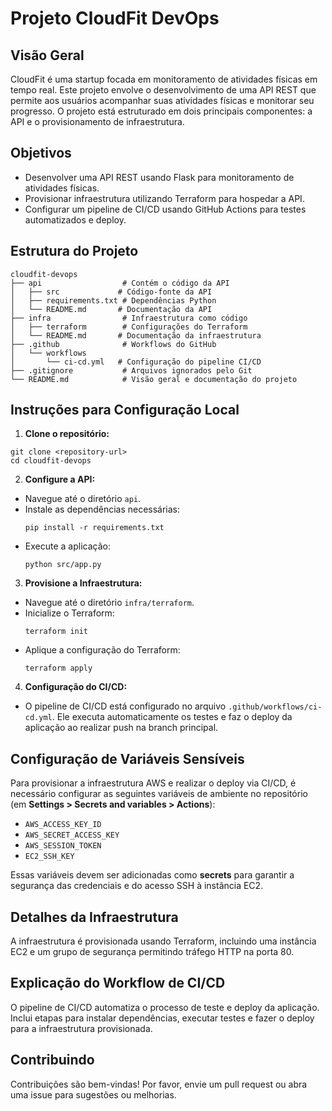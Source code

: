 # Projeto CloudFit DevOps

## Visão Geral
CloudFit é uma startup focada em monitoramento de atividades físicas em tempo real. Este projeto envolve o desenvolvimento de uma API REST que permite aos usuários acompanhar suas atividades físicas e monitorar seu progresso. O projeto está estruturado em dois principais componentes: a API e o provisionamento de infraestrutura.

## Objetivos
- Desenvolver uma API REST usando Flask para monitoramento de atividades físicas.
- Provisionar infraestrutura utilizando Terraform para hospedar a API.
- Configurar um pipeline de CI/CD usando GitHub Actions para testes automatizados e deploy.

## Estrutura do Projeto
```
cloudfit-devops
├── api                  # Contém o código da API
│   ├── src             # Código-fonte da API
│   ├── requirements.txt # Dependências Python
│   └── README.md       # Documentação da API
├── infra                # Infraestrutura como código
│   ├── terraform        # Configurações do Terraform
│   └── README.md       # Documentação da infraestrutura
├── .github              # Workflows do GitHub
│   └── workflows
│       └── ci-cd.yml   # Configuração do pipeline CI/CD
├── .gitignore           # Arquivos ignorados pelo Git
└── README.md            # Visão geral e documentação do projeto
```

## Instruções para Configuração Local
1. **Clone o repositório:**
  ```
  git clone <repository-url>
  cd cloudfit-devops
  ```

2. **Configure a API:**
  - Navegue até o diretório `api`.
  - Instale as dependências necessárias:
    ```
    pip install -r requirements.txt
    ```
  - Execute a aplicação:
    ```
    python src/app.py
    ```

3. **Provisione a Infraestrutura:**
  - Navegue até o diretório `infra/terraform`.
  - Inicialize o Terraform:
    ```
    terraform init
    ```
  - Aplique a configuração do Terraform:
    ```
    terraform apply
    ```

4. **Configuração do CI/CD:**
  - O pipeline de CI/CD está configurado no arquivo `.github/workflows/ci-cd.yml`. Ele executa automaticamente os testes e faz o deploy da aplicação ao realizar push na branch principal.

## Configuração de Variáveis Sensíveis

Para provisionar a infraestrutura AWS e realizar o deploy via CI/CD, é necessário configurar as seguintes variáveis de ambiente no repositório (em **Settings > Secrets and variables > Actions**):

- `AWS_ACCESS_KEY_ID`
- `AWS_SECRET_ACCESS_KEY`
- `AWS_SESSION_TOKEN`
- `EC2_SSH_KEY`

Essas variáveis devem ser adicionadas como **secrets** para garantir a segurança das credenciais e do acesso SSH à instância EC2.

## Detalhes da Infraestrutura
A infraestrutura é provisionada usando Terraform, incluindo uma instância EC2 e um grupo de segurança permitindo tráfego HTTP na porta 80.

## Explicação do Workflow de CI/CD
O pipeline de CI/CD automatiza o processo de teste e deploy da aplicação. Inclui etapas para instalar dependências, executar testes e fazer o deploy para a infraestrutura provisionada.

## Contribuindo
Contribuições são bem-vindas! Por favor, envie um pull request ou abra uma issue para sugestões ou melhorias.